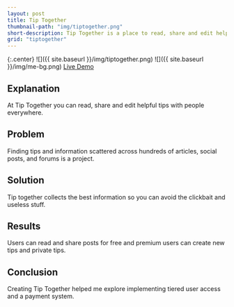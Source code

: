 ```yaml
---
layout: post
title: Tip Together
thumbnail-path: "img/tiptogether.png"
short-description: Tip Together is a place to read, share and edit helpful tips with people everywhere.
grid: "tiptogether"
---
```


{:.center}
![]({{ site.baseurl }}/img/tiptogether.png)
![]({{ site.baseurl }}/img/me-bg.png)
[Live Demo](https://tip-together.herokuapp.com/)

## Explanation

At Tip Together you can read, share and edit helpful tips with people everywhere.

## Problem

Finding tips and information scattered across hundreds of articles, social posts, and forums is a project.

## Solution

Tip together collects the best information so you can avoid the clickbait and useless stuff.

## Results

Users can read and share posts for free and premium users can create new tips and private tips.

## Conclusion

Creating Tip Together helped me explore implementing tiered user access and a payment system.
